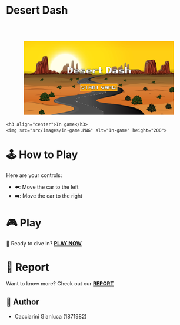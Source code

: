 # Desert Dash
<br />
<br />
<p align="center">
    <img src="src/images/logo.PNG" alt="Logo" height="200">
    </a>
    
    <h3 align="center">In game</h3>
    <img src="src/images/in-game.PNG" alt="In-game" height="200">
</p>

# 🕹️ How to Play

Here are your controls:

- **⬅️**: Move the car to the left
- **➡️**: Move the car to the right

# 🎮 Play

🚀 Ready to dive in? [**PLAY NOW**]()

# 📖 Report

Want to know more? Check out our [**REPORT**](https://github.com/SapienzaInteractiveGraphicsCourse/final-project-desert-dash/blob/main/Desert_Dash_report.pdf)

## 📝 Author

- Cacciarini Gianluca (1871982)
